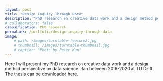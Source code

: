 ```yaml
---
layout: post
title: "Design Inquiry Through Data"
description: "PhD research on creative data work and a design method perspective on data science."
# collaborators: false
classification: PhD Research
permalink: /portfolio/design-inquiry-through-data
image:
    # path: /images/turntable-feature2.jpg
    # thumbnail: /images/turntable-thumbnail.jpg
    # caption: "Photo by Peter Kun"
---
```


Here I will present my PhD research on creative data work and a design method perspective on data science. Ran between 2016-2020 at TU Delft. The thesis can be downloaded [here](https://doi.org/10.4233/uuid:7e914dd9-2b53-4b2c-9061-86087dbb93b9).
